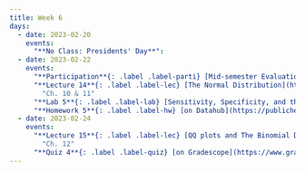 ```yaml
---
title: Week 6
days:
  - date: 2023-02-20
    events:
      "**No Class: Presidents' Day**":
  - date: 2023-02-22
    events:
      "**Participation**{: .label .label-parti} [Mid-semester Evaluation](https://docs.google.com/forms/d/e/1FAIpQLScDUYng0HLfkTQvCN170dphB1BGnDxvFPQ-jBmLY-wY3FHQHw/viewform?usp=sf_link)":
      "**Lecture 14**{: .label .label-lec} [The Normal Distribution](https://ph142-ucb.github.io/sp23/src/l14-normal-distribution.pdf) ([Recording](https://youtu.be/99e4BXGjvHY))":
        "Ch. 10 & 11"
      "**Lab 5**{: .label .label-lab} [Sensitivity, Specificity, and the Normal Distribution](https://publichealth.datahub.berkeley.edu/hub/user-redirect/git-pull?repo=https%3A%2F%2Fgithub.com%2Fph142-ucb%2Fph142-sp23&urlpath=rstudio%2F&branch=main) (Due Feb. 29)":
      "**Homework 5**{: .label .label-hw} [on Datahub](https://publichealth.datahub.berkeley.edu/hub/user-redirect/git-pull?repo=https%3A%2F%2Fgithub.com%2Fph142-ucb%2Fph142-sp23&urlpath=rstudio%2F&branch=main)":
  - date: 2023-02-24
    events:
      "**Lecture 15**{: .label .label-lec} [QQ plots and The Binomial Distribution](https://ph142-ucb.github.io/sp23/src/l15-normal-binomial.pdf) ([Recording](https://youtu.be/QZoHemlqCxI))": 
        "Ch. 12"
      "**Quiz 4**{: .label .label-quiz} [on Gradescope](https://www.gradescope.com/courses/482455/assignments/2697735) (Due Feb. 25, 12:00 PM PST)":
---
```

